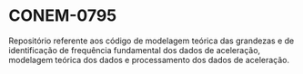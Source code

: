 # CONEM-0795
Repositório referente aos código de modelagem teórica das grandezas e de identificação de frequência fundamental dos dados de aceleração, modelagem teórica dos dados e processamento dos dados de aceleração.
